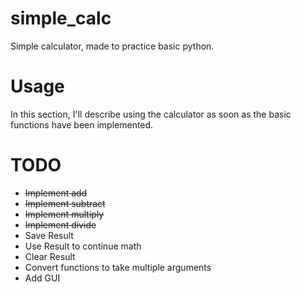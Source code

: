 # simple_calc
Simple calculator, made to practice basic python.

# Usage
In this section, I'll describe using the calculator as soon as the basic functions have been implemented.


# TODO
- <s>Implement add</s>
- <s>Implement subtract</s>
- <s>Implement multiply</s>
- <s>Implement divide</s>
- Save Result
- Use Result to continue math
- Clear Result
- Convert functions to take multiple arguments
- Add GUI